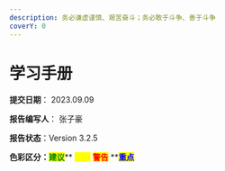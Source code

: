 ```yaml
---
description: 务必谦虚谨慎、艰苦奋斗；务必敢于斗争、善于斗争
coverY: 0
---
```


# 学习手册

**提交日期**： 2023.09.09

**报告编写人**： 张子豪

**报告状态**：Version 3.2.5

**色彩区分：**<mark style="color:green;">**建议**</mark>** **<mark style="color:yellow;">**提示**</mark>** **<mark style="color:red;">**警告**</mark>** **<mark style="color:blue;">**重点**</mark>&#x20;

